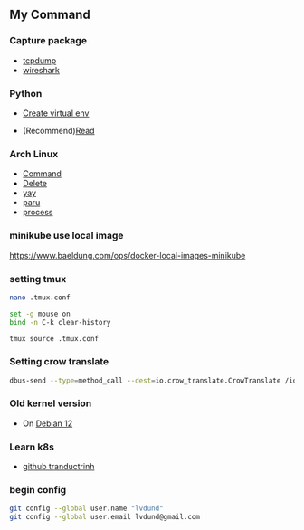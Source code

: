 ## My Command

### Capture package

- [tcpdump](./tcpdump_wireshark/tcpdump.md)
- [wireshark](./tcpdump_wireshark/wireshark.md)

### Python

- [Create virtual env](./python/python-virtualenv.md)

- (Recommend)[Read](./python/pyenv.md)

### Arch Linux

- [Command](./arch_linux/command.md)
- [Delete](./arch_linux/delete_pkg.md)
- [yay](./arch_linux/packed%20AUR%20helper%20yay.md)
- [paru](./arch_linux/packed%20AUR%20helper%20paru.md)
- [process](./arch_linux/process.md)

### minikube use local image

https://www.baeldung.com/ops/docker-local-images-minikube

### setting tmux
```bash
nano .tmux.conf
```
```bash
set -g mouse on
bind -n C-k clear-history
```
```bash
tmux source .tmux.conf
```

### Setting crow translate
```bash
dbus-send --type=method_call --dest=io.crow_translate.CrowTranslate /io/crow_translate/CrowTranslate/MainWindow io.crow_translate.CrowTranslate.MainWindow.translateSelection
```

### Old kernel version

- On [Debian 12](./debian12/old-kernel-version.md)

### Learn k8s

- [github tranductrinh](https://github.com/tranductrinh/k8s)

### begin config
```bash
git config --global user.name "lvdund"
git config --global user.email lvdund@gmail.com
```
